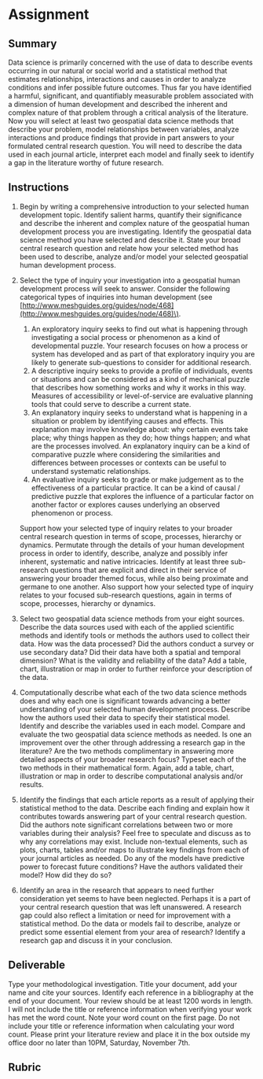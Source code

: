 # Assignment

## Summary

Data science is primarily concerned with the use of data to describe events occurring in our natural or social world and a statistical method that estimates relationships, interactions and causes in order to analyze conditions and infer possible future outcomes. Thus far you have identified a harmful, significant, and quantifiably measurable problem associated with a dimension of human development and described the inherent and complex nature of that problem through a critical analysis of the literature. Now you will select at least two geospatial data science methods that describe your problem, model relationships between variables, analyze interactions and produce findings that provide in part answers to your formulated central research question. You will need to describe the data used in each journal article, interpret each model and finally seek to identify a gap in the literature worthy of future research.

## Instructions

1. Begin by writing a comprehensive introduction to your selected human development topic. Identify salient harms, quantify their significance and describe the inherent and complex nature of the geospatial human development process you are investigating. Identify the geospatial data science method you have selected and describe it. State your broad central research question and relate how your selected method has been used to describe, analyze and/or model your selected geospatial human development process.
2. Select the type of inquiry your investigation into a geospatial human development process will seek to answer. Consider the following categorical types of inquiries into human development \(see [http://www.meshguides.org/guides/node/468](http://www.meshguides.org/guides/node/468)\).

   1. An exploratory inquiry seeks to find out what is happening through investigating a social process or phenomenon as a kind of developmental puzzle. Your research focuses on how a process or system has developed and as part of that exploratory inquiry you are likely to generate sub-questions to consider for additional research.
   2. A descriptive inquiry seeks to provide a profile of individuals, events or situations and can be considered as a kind of mechanical puzzle that describes how something works and why it works in this way. Measures of accessibility or level-of-service are evaluative planning tools that could serve to describe a current state.
   3. An explanatory inquiry seeks to understand what is happening in a situation or problem by identifying causes and effects. This explanation may involve knowledge about: why certain events take place; why things happen as they do; how things happen; and what are the processes involved. An explanatory inquiry can be a kind of comparative puzzle where considering the similarities and differences between processes or contexts can be useful to understand systematic relationships.
   4. An evaluative inquiry seeks to grade or make judgement as to the effectiveness of a particular practice. It can be a kind of causal / predictive puzzle that explores the influence of a particular factor on another factor or explores causes underlying an observed phenomenon or process.

   Support how your selected type of inquiry relates to your broader central research question in terms of scope, processes, hierarchy or dynamics. Permutate through the details of your human development process in order to identify, describe, analyze and possibly infer inherent, systematic and native intricacies. Identify at least three sub-research questions that are explicit and direct in their service of answering your broader themed focus, while also being proximate and germane to one another. Also support how your selected type of inquiry relates to your focused sub-research questions, again in terms of scope, processes, hierarchy or dynamics.

3. Select two geospatial data science methods from your eight sources. Describe the data sources used with each of the applied scientific methods and identify tools or methods the authors used to collect their data. How was the data processed? Did the authors conduct a survey or use secondary data? Did their data have both a spatial and temporal dimension? What is the validity and reliability of the data? Add a table, chart, illustration or map in order to further reinforce your description of the data.
4. Computationally describe what each of the two data science methods does and why each one is significant towards advancing a better understanding of your selected human development process. Describe how the authors used their data to specify their statistical model. Identify and describe the variables used in each model. Compare and evaluate the two geospatial data science methods as needed. Is one an improvement over the other through addressing a research gap in the literature? Are the two methods complimentary in answering more detailed aspects of your broader research focus? Typeset each of the two methods in their mathematical form. Again, add a table, chart, illustration or map in order to describe computational analysis and/or results.
5. Identify the findings that each article reports as a result of applying their statistical method to the data. Describe each finding and explain how it contributes towards answering part of your central research question. Did the authors note significant correlations between two or more variables during their analysis? Feel free to speculate and discuss as to why any correlations may exist. Include non-textual elements, such as plots, charts, tables and/or maps to illustrate key findings from each of your journal articles as needed. Do any of the models have predictive power to forecast future conditions? Have the authors validated their model? How did they do so?
6. Identify an area in the research that appears to need further consideration yet seems to have been neglected. Perhaps it is a part of your central research question that was left unanswered. A research gap could also reflect a limitation or need for improvement with a statistical method. Do the data or models fail to describe, analyze or predict some essential element from your area of research? Identify a research gap and discuss it in your conclusion.

## Deliverable

Type your methodological investigation.  Title your document, add your name and cite your sources.  Identify each reference in a bibliography at the end of your document. Your review should be at least 1200 words in length. I will not include the title or reference information when verifying your work has met the word count.  Note your word count on the first page.  Do not include your title or reference information when calculating your word count.  Please print your literature review and place it in the box outside my office door no later than 10PM, Saturday, November 7th.

## Rubric

![]()



